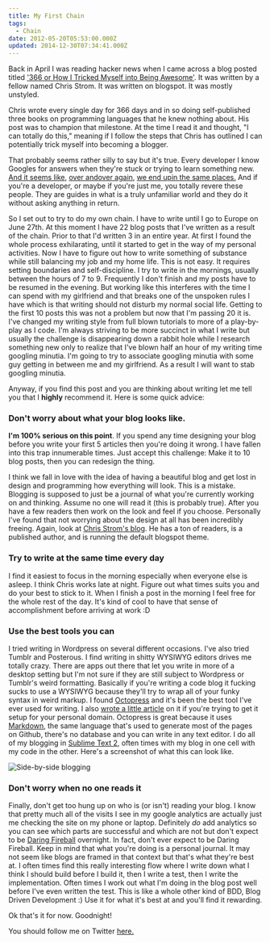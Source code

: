```yaml
---
title: My First Chain
tags:
  - Chain
date: 2012-05-20T05:53:00.000Z
updated: 2014-12-30T07:34:41.000Z
---
```


Back in April I was reading hacker news when I came across a blog posted titled ['366 or How I Tricked Myself into Being Awesome'](http://japhr.blogspot.com/2012/04/366-or-how-i-tricked-myself-into-being.html). It was written by a fellow named Chris Strom. It was written on blogspot. It was mostly unstyled.

Chris wrote every single day for 366 days and in so doing self-published three books on programming languages that he knew nothing about. His post was to champion that milestone. At the time I read it and thought, "I can totally do this," meaning if I follow the steps that Chris has outlined I can potentially trick myself into becoming a blogger.

That probably seems rather silly to say but it's true. Every developer I know Googles for answers when they're stuck or trying to learn something new. [And it seems like](http://css-tricks.com/), [over and](http://www.alistapart.com/)[over again](http://www.leebrimelow.com/), [we end up](http://devblog.avdi.org/)[in the same places.](http://yehudakatz.com/) And if you're a developer, or maybe if you're just me, you totally revere these people. They are guides in what is a truly unfamiliar world and they do it without asking anything in return.

So I set out to try to do my own chain. I have to write until I go to Europe on June 27th. At this moment I have 22 blog posts that I've written as a result of the chain. Prior to that I'd written 3 in an entire year. At first I found the whole process exhilarating, until it started to get in the way of my personal activities. Now I have to figure out how to write something of substance while still balancing my job and my home life. This is not easy. It requires setting boundaries and self-discipline. I try to write in the mornings, usually between the hours of 7 to 9. Frequently I don't finish and my posts have to be resumed in the evening. But working like this interferes with the time I can spend with my girlfriend and that breaks one of the unspoken rules I have which is that writing should not disturb my normal social life. Getting to the first 10 posts this was not a problem but now that I'm passing 20 it is. I've changed my writing style from full blown tutorials to more of a play-by-play as I code. I'm always striving to be more succinct in what I write but usually the challenge is disappearing down a rabbit hole while I research something new only to realize that I've blown half an hour of my writing time googling minutia. I'm going to try to associate googling minutia with some guy getting in between me and my girlfriend. As a result I will want to stab googling minutia.

Anyway, if you find this post and you are thinking about writing let me tell you that I **highly** recommend it. Here is some quick advice:

### Don't worry about what your blog looks like.

**I'm 100% serious on this point**. If you spend any time designing your blog before you write your first 5 articles then you're doing it wrong. I have fallen into this trap innumerable times. Just accept this challenge: Make it to 10 blog posts, then you can redesign the thing.

I think we fall in love with the idea of having a beautiful blog and get lost in design and programming how everything will look. This is a mistake. Blogging is supposed to just be a journal of what you're currently working on and thinking. Assume no one will read it (this is probably true). After you have a few readers then work on the look and feel if you choose. Personally I've found that not worrying about the design at all has been incredibly freeing. Again, look at [Chris Strom's blog](http://japhr.blogspot.com/2012/04/366-or-how-i-tricked-myself-into-being.html). He has a ton of readers, is a published author, and is running the default blogspot theme.

### Try to write at the same time every day

I find it easiest to focus in the morning especially when everyone else is asleep. I think Chris works late at night. Figure out what times suits you and do your best to stick to it. When I finish a post in the morning I feel free for the whole rest of the day. It's kind of cool to have that sense of accomplishment before arriving at work :D

### Use the best tools you can

I tried writing in Wordpress on several different occasions. I've also tried Tumblr and Posterous. I find writing in shitty WYSIWYG editors drives me totally crazy. There are apps out there that let you write in more of a desktop setting but I'm not sure if they are still subject to Wordpress or Tumblr's weird formatting. Basically if you're writing a code blog it fucking sucks to use a WYSIWYG because they'll try to wrap all of your funky syntax in weird markup. I found [Octopress](http://octopress.org/) and it's been the best tool I've ever used for writing. I also [wrote a little article](http://robdodson.me/blog/2012/04/30/custom-domain-with-octopress-and-github-pages/) on it if you're trying to get it setup for your personal domain. Octopress is great because it uses [Markdown](http://daringfireball.net/projects/markdown/), the same language that's used to generate most of the pages on Github, there's no database and you can write in any text editor. I do all of my blogging in [Sublime Text 2](http://www.sublimetext.com/2), often times with my blog in one cell with my code in the other. Here's a screenshot of what this can look like.

![Side-by-side blogging](/images/2014/12/side_by_side_blogging.png)

### Don't worry when no one reads it

Finally, don't get too hung up on who is (or isn't) reading your blog. I know that pretty much all of the visits I see in my google analytics are actually just me checking the site on my phone or laptop. Definitely *do* add analytics so you can see which parts are successful and which are not but don't expect to be [Daring Fireball](http://daringfireball.net/) overnight. In fact, don't ever expect to be Daring Fireball. Keep in mind that what you're doing is a personal journal. It may not seem like blogs are framed in that context but that's what they're best at. I often times find this really interesting flow where I write down what I think I should build before I build it, then I write a test, then I write the implementation. Often times I work out what I'm doing in the blog post well before I've even written the test. This is like a whole other kind of BDD, Blog Driven Development :) Use it for what it's best at and you'll find it rewarding.

Ok that's it for now. Goodnight!

You should follow me on Twitter [here.](http://twitter.com/rob_dodson)
